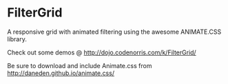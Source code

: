 FilterGrid
==========

A responsive grid with animated filtering using the awesome ANIMATE.CSS library.

Check out some demos @ http://dojo.codenorris.com/k/FilterGrid/

Be sure to download and include Animate.css from http://daneden.github.io/animate.css/

